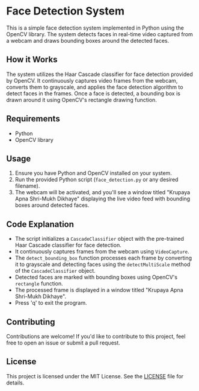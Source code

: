 # Face Detection System

This is a simple face detection system implemented in Python using the OpenCV library. The system detects faces in real-time video captured from a webcam and draws bounding boxes around the detected faces.

## How it Works

The system utilizes the Haar Cascade classifier for face detection provided by OpenCV. It continuously captures video frames from the webcam, converts them to grayscale, and applies the face detection algorithm to detect faces in the frames. Once a face is detected, a bounding box is drawn around it using OpenCV's rectangle drawing function.

## Requirements

- Python
- OpenCV library

## Usage

1. Ensure you have Python and OpenCV installed on your system.
2. Run the provided Python script (`face_detection.py` or any desired filename).
3. The webcam will be activated, and you'll see a window titled "Krupaya Apna Shri-Mukh Dikhaye" displaying the live video feed with bounding boxes around detected faces.

## Code Explanation

- The script initializes a `CascadeClassifier` object with the pre-trained Haar Cascade classifier for face detection.
- It continuously captures frames from the webcam using `VideoCapture`.
- The `detect_bounding_box` function processes each frame by converting it to grayscale and detecting faces using the `detectMultiScale` method of the `CascadeClassifier` object.
- Detected faces are marked with bounding boxes using OpenCV's `rectangle` function.
- The processed frame is displayed in a window titled "Krupaya Apna Shri-Mukh Dikhaye".
- Press 'q' to exit the program.

## Contributing

Contributions are welcome! If you'd like to contribute to this project, feel free to open an issue or submit a pull request.

## License

This project is licensed under the MIT License. See the [LICENSE](LICENSE) file for details.
